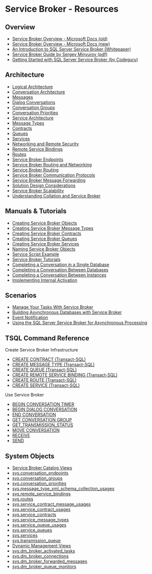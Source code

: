 <!-- Space: CCMSFT -->
<!-- Parent: Knowledge Center -->
<!-- Parent: Service Broker -->
<!-- Title: Resources -->

# Service Broker - Resources

## Overview
* [Service Broker Overview - Microsoft Docs (old)](https://docs.microsoft.com/en-us/previous-versions/sql/sql-server-2008-r2/bb522893(v=sql.105))
* [Service Broker Overview - Microsoft Docs (new)](https://docs.microsoft.com/en-us/sql/database-engine/configure-windows/sql-server-service-broker?view=sql-server-ver15)
* [An Introduction to SQL Server Service Broker (Whitepaper)](https://docs.microsoft.com/en-us/previous-versions/sql/sql-server-2005/administrator/ms345108(v=sql.90))
* [Service Broker Guide by Sergey Minyurov (pdf)](https://minyurov.files.wordpress.com/2019/04/service-broker-guide-v1.2.pdf)
* [Getting Started with SQL Server Service Broker (by Codeguru)](https://www.codeguru.com/cpp/data/mfc_database/sqlserver/article.php/c12783/Getting-Started-with-SQL-Server-Service-Broker.htm)

## Architecture
* [Logical Architecture](https://docs.microsoft.com/en-us/previous-versions/sql/sql-server-2008-r2/ms166125(v=sql.105))
* [Conversation Architecture](https://docs.microsoft.com/en-us/previous-versions/sql/sql-server-2008-r2/ms166064(v=sql.105))
* [Messages](https://docs.microsoft.com/en-us/previous-versions/sql/sql-server-2008-r2/ms166110(v=sql.105))
* [Dialog Conversations](https://docs.microsoft.com/en-us/previous-versions/sql/sql-server-2008-r2/ms166083(v=sql.105))
* [Conversation Groups](https://docs.microsoft.com/en-us/previous-versions/sql/sql-server-2008-r2/ms166131(v=sql.105))
* [Conversation Priorities](https://docs.microsoft.com/en-us/previous-versions/sql/sql-server-2008-r2/bb934439(v=sql.105))
* [Service Architecture](https://docs.microsoft.com/en-us/previous-versions/sql/sql-server-2008-r2/ms166029(v=sql.105))
* [Message Types](https://docs.microsoft.com/en-us/previous-versions/sql/sql-server-2008-r2/ms166066(v=sql.105))
* [Contracts](https://docs.microsoft.com/en-us/previous-versions/sql/sql-server-2008-r2/ms166123(v=sql.105))
* [Queues](https://docs.microsoft.com/en-us/previous-versions/sql/sql-server-2008-r2/ms166053(v=sql.105))
* [Services](https://docs.microsoft.com/en-us/previous-versions/sql/sql-server-2008-r2/ms166031(v=sql.105))
* [Networking and Remote Security](https://docs.microsoft.com/en-us/previous-versions/sql/sql-server-2008-r2/ms166060(v=sql.105))
* [Remote Service Bindings](https://docs.microsoft.com/en-us/previous-versions/sql/sql-server-2008-r2/ms166042(v=sql.105))
* [Routes](https://docs.microsoft.com/en-us/previous-versions/sql/sql-server-2008-r2/ms166032(v=sql.105))
* [Service Broker Endpoints](https://docs.microsoft.com/en-us/previous-versions/sql/sql-server-2008-r2/ms166145(v=sql.105))
* [Service Broker Routing and Networking](https://docs.microsoft.com/en-us/previous-versions/sql/sql-server-2008-r2/ms166056(v=sql.105))
* [Service Broker Routing](https://docs.microsoft.com/en-us/previous-versions/sql/sql-server-2008-r2/ms166052(v=sql.105))
* [Service Broker Communication Protocols](https://docs.microsoft.com/en-us/previous-versions/sql/sql-server-2008-r2/ms166061(v=sql.105))
* [Service Broker Message Forwarding](https://docs.microsoft.com/en-us/previous-versions/sql/sql-server-2008-r2/ms166098(v=sql.105))
* [Solution Design Considerations](https://docs.microsoft.com/en-us/previous-versions/sql/sql-server-2008-r2/bb522899(v=sql.105))
* [Service Broker Scalability](https://docs.microsoft.com/en-us/previous-versions/sql/sql-server-2008-r2/ms166062(v=sql.105))
* [Understanding Collation and Service Broker](https://docs.microsoft.com/en-us/previous-versions/sql/sql-server-2008-r2/ms166129(v=sql.105))

## Manuals & Tutorials
* [Creating Service Broker Objects](https://docs.microsoft.com/en-us/previous-versions/sql/sql-server-2008-r2/ms171589(v=sql.105))
* [Creating Service Broker Message Types](https://docs.microsoft.com/en-us/previous-versions/sql/sql-server-2008-r2/ms171568(v=sql.105))
* [Creating Service Broker Contracts](https://docs.microsoft.com/en-us/previous-versions/sql/sql-server-2008-r2/ms171576(v=sql.105))
* [Creating Service Broker Queues](https://docs.microsoft.com/en-us/previous-versions/sql/sql-server-2008-r2/ms171612(v=sql.105))
* [Creating Service Broker Services](https://docs.microsoft.com/en-us/previous-versions/sql/sql-server-2008-r2/ms171609(v=sql.105))
* [Naming Service Broker Objects](https://docs.microsoft.com/en-us/previous-versions/sql/sql-server-2008-r2/ms171591(v=sql.105))
* [Service Script Example](https://docs.microsoft.com/en-us/previous-versions/sql/sql-server-2008-r2/ms171569(v=sql.105))
* [Service Broker Tutorials](https://docs.microsoft.com/en-us/previous-versions/sql/sql-server-2008-r2/bb839489(v=sql.105))
* [Completing a Conversation in a Single Database](https://docs.microsoft.com/en-us/previous-versions/sql/sql-server-2008-r2/bb839495(v=sql.105))
* [Completing a Conversation Between Databases](https://docs.microsoft.com/en-us/previous-versions/sql/sql-server-2008-r2/bb839498(v=sql.105))
* [Completing a Conversation Between Instances](https://docs.microsoft.com/en-us/previous-versions/sql/sql-server-2008-r2/bb839483(v=sql.105))
* [Implementing Internal Activation](https://docs.microsoft.com/en-us/previous-versions/sql/sql-server-2008-r2/cc281517(v=sql.105))

## Scenarios
* [Manage Your Tasks With Service Broker](https://docs.microsoft.com/en-us/previous-versions/technet-magazine/cc160787(v=msdn.10)?redirectedfrom=MSDN)
* [Building Asynchronous Databases with Service Broker](https://docs.microsoft.com/en-us/previous-versions/sql/sql-server-2005/administrator/ms345113(v=sql.90)?redirectedfrom=MSDN)
* [Event Notification](https://docs.microsoft.com/en-us/sql/relational-databases/service-broker/event-notifications?view=sql-server-2017)
* [Using the SQL Server Service Broker for Asynchronous Processing](https://www.sqlshack.com/using-the-sql-server-service-broker-for-asynchronous-processing/)

## TSQL Command Reference
Create Service Broker Infrastructure
* [CREATE CONTRACT (Transact-SQL)](https://docs.microsoft.com/ms178528%28v=sql.105%29)
* [CREATE MESSAGE TYPE (Transact-SQL)](https://docs.microsoft.com/ms187744%28v=sql.105%29)
* [CREATE QUEUE (Transact-SQL)](https://docs.microsoft.com/ms190495%28v=sql.105%29)
* [CREATE REMOTE SERVICE BINDING (Transact-SQL)](https://docs.microsoft.com/ms178024%28v=sql.105%29)
* [CREATE ROUTE (Transact-SQL)](https://docs.microsoft.com/ms186742%28v=sql.105%29)
* [CREATE SERVICE (Transact-SQL)](https://docs.microsoft.com/ms190332%28v=sql.105%29)

Use Service Broker
* [BEGIN CONVERSATION TIMER](https://docs.microsoft.com/de-de/sql/t-sql/statements/begin-conversation-timer-transact-sql?view=sql-server-ver15)
* [BEGIN DIALOG CONVERSATION](https://docs.microsoft.com/de-de/sql/t-sql/statements/begin-dialog-conversation-transact-sql?view=sql-server-ver15)
* [END CONVERSATION](https://docs.microsoft.com/de-de/sql/t-sql/statements/end-conversation-transact-sql?view=sql-server-ver15)
* [GET CONVERSATION GROUP](https://docs.microsoft.com/de-de/sql/t-sql/statements/get-conversation-group-transact-sql?view=sql-server-ver15)
* [GET\_TRANSMISSION\_STATUS](https://docs.microsoft.com/de-de/sql/t-sql/statements/get-transmission-status-transact-sql?view=sql-server-ver15)
* [MOVE CONVERSATION](https://docs.microsoft.com/de-de/sql/t-sql/statements/move-conversation-transact-sql?view=sql-server-ver15)
* [RECEIVE](https://docs.microsoft.com/de-de/sql/t-sql/statements/receive-transact-sql?view=sql-server-ver15)
* [SEND](https://docs.microsoft.com/de-de/sql/t-sql/statements/send-transact-sql?view=sql-server-ver15)

## System Objects
* [Service Broker Catalog Views](https://docs.microsoft.com/en-us/sql/relational-databases/system-catalog-views/service-broker-catalog-views-transact-sql?view=sql-server-ver15)
* [sys.conversation\_endpoints](https://docs.microsoft.com/en-us/sql/relational-databases/system-catalog-views/sys-conversation-endpoints-transact-sql?view=sql-server-ver15)
* [sys.conversation\_groups](https://docs.microsoft.com/en-us/sql/relational-databases/system-catalog-views/sys-conversation-groups-transact-sql?view=sql-server-ver15)
* [sys.conversation\_priorities](https://docs.microsoft.com/en-us/sql/relational-databases/system-catalog-views/sys-conversation-priorities-transact-sql?view=sql-server-ver15)
* [sys.message\_type\_xml\_schema\_collection\_usages](https://docs.microsoft.com/en-us/sql/relational-databases/system-catalog-views/sys-message-type-xml-schema-collection-usages-transact-sql?view=sql-server-ver15)
* [sys.remote\_service\_bindings](https://docs.microsoft.com/en-us/sql/relational-databases/system-catalog-views/sys-remote-service-bindings-transact-sql?view=sql-server-ver15)
* [sys.routes](https://docs.microsoft.com/en-us/sql/relational-databases/system-catalog-views/sys-routes-transact-sql?view=sql-server-ver15)
* [sys.service\_contract\_message\_usages](https://docs.microsoft.com/en-us/sql/relational-databases/system-catalog-views/sys-service-contract-message-usages-transact-sql?view=sql-server-ver15)
* [sys.service\_contract\_usages](https://docs.microsoft.com/en-us/sql/relational-databases/system-catalog-views/sys-service-contract-usages-transact-sql?view=sql-server-ver15)
* [sys.service\_contracts](https://docs.microsoft.com/en-us/sql/relational-databases/system-catalog-views/sys-service-contracts-transact-sql?view=sql-server-ver15)
* [sys.service\_message\_types](https://docs.microsoft.com/en-us/sql/relational-databases/system-catalog-views/sys-service-message-types-transact-sql?view=sql-server-ver15)
* [sys.service\_queue\_usages](https://docs.microsoft.com/en-us/sql/relational-databases/system-catalog-views/sys-service-queue-usages-transact-sql?view=sql-server-ver15)
* [sys.service\_queues](https://docs.microsoft.com/en-us/sql/relational-databases/system-catalog-views/sys-service-queues-transact-sql?view=sql-server-ver15)
* [sys.services](https://docs.microsoft.com/en-us/sql/relational-databases/system-catalog-views/sys-services-transact-sql?view=sql-server-ver15)
* [sys.transmission\_queue](https://docs.microsoft.com/en-us/sql/relational-databases/system-catalog-views/sys-transmission-queue-transact-sql?view=sql-server-ver15)
* [Dynamic Management Views](https://docs.microsoft.com/en-us/sql/relational-databases/system-dynamic-management-views/service-broker-related-dynamic-management-views-transact-sql?view=sql-server-ver15)
* [sys.dm\_broker\_activated\_tasks](https://docs.microsoft.com/en-us/sql/relational-databases/system-dynamic-management-views/sys-dm-broker-activated-tasks-transact-sql?view=sql-server-ver15)
* [sys.dm\_broker\_connections](https://docs.microsoft.com/en-us/sql/relational-databases/system-dynamic-management-views/sys-dm-broker-connections-transact-sql?view=sql-server-ver15)
* [sys.dm\_broker\_forwarded\_messages](https://docs.microsoft.com/en-us/sql/relational-databases/system-dynamic-management-views/sys-dm-broker-forwarded-messages-transact-sql?view=sql-server-ver15)
* [sys.dm\_broker\_queue\_monitors](https://docs.microsoft.com/en-us/sql/relational-databases/system-dynamic-management-views/sys-dm-broker-queue-monitors-transact-sql?view=sql-server-ver15)
